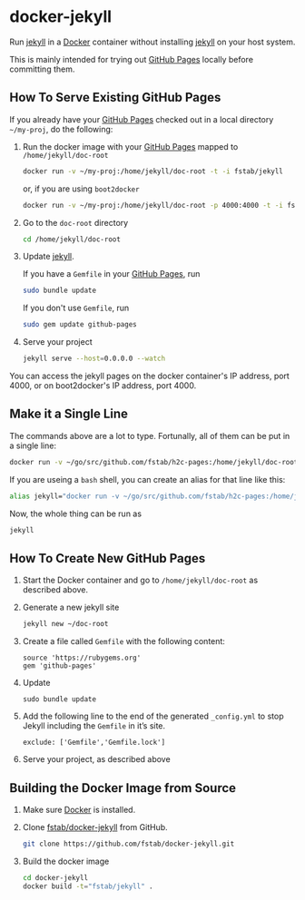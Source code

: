 docker-jekyll
=============

Run [jekyll](http://jekyllrb.com) in a [Docker](http://docker.io) container without installing [jekyll](http://jekyllrb.com) on your host system.

This is mainly intended for trying out [GitHub Pages](https://pages.github.com) locally before committing them.

How To Serve Existing GitHub Pages
----------------------------------

If you already have your [GitHub Pages](https://pages.github.com) checked out in a local directory `~/my-proj`, do the following:

1. Run the docker image with your [GitHub Pages](https://pages.github.com)
mapped to `/home/jekyll/doc-root`
    
    ```bash
    docker run -v ~/my-proj:/home/jekyll/doc-root -t -i fstab/jekyll
    ```
    
    or, if you are using `boot2docker`
    
    ```bash
    docker run -v ~/my-proj:/home/jekyll/doc-root -p 4000:4000 -t -i fstab/jekyll
    ```
    
2. Go to the `doc-root` directory
    
    ```bash
    cd /home/jekyll/doc-root
    ```
    
3. Update [jekyll](http://jekyllrb.com).
    
    If you have a `Gemfile` in your [GitHub Pages](https://pages.github.com), run
    
    ```bash
    sudo bundle update
    ```
    
    If you don't use `Gemfile`, run
    
    ```bash
    sudo gem update github-pages
    ```
    
4. Serve your project
    
    ```bash
    jekyll serve --host=0.0.0.0 --watch
    ```

You can access the jekyll pages on the docker container's IP address, port 4000, or on boot2docker's IP address, port 4000.

Make it a Single Line
---------------------

The commands above are a lot to type. Fortunally, all of them can be put in a single line:

```bash
docker run -v ~/go/src/github.com/fstab/h2c-pages:/home/jekyll/doc-root -p 4000:4000 -t -i fstab/jekyll bash -c 'cd /home/jekyll/doc-root; sudo bundle update; jekyll serve --host=0.0.0.0 --watch'
```

If you are useing a `bash` shell, you can create an alias for that line like this:

```bash
alias jekyll="docker run -v ~/go/src/github.com/fstab/h2c-pages:/home/jekyll/doc-root -p 4000:4000 -t -i fstab/jekyll bash -c 'cd /home/jekyll/doc-root; sudo bundle update; jekyll serve --host=0.0.0.0 --watch'"
```

Now, the whole thing can be run as

```bash
jekyll
```

How To Create New GitHub Pages
------------------------------

1. Start the Docker container and go to `/home/jekyll/doc-root` as described above.
    
2. Generate a new jekyll site
    
    ```bash
    jekyll new ~/doc-root
    ```
    
3. Create a file called `Gemfile` with the following content:
    
    ```
    source 'https://rubygems.org'
    gem 'github-pages'
    ```
    
4. Update
    
    ```
    sudo bundle update
    ```
5. Add the following line to the end of the generated `_config.yml` to stop Jekyll including the `Gemfile` in it’s site.
    
    ```
    exclude: ['Gemfile','Gemfile.lock']
    ```
    
5. Serve your project, as described above

Building the Docker Image from Source
-------------------------------------

1. Make sure [Docker](https://www.docker.com) is installed.
    
2. Clone [fstab/docker-jekyll](https://github.com/fstab/docker-jekyll) from GitHub.
    
    ```bash
    git clone https://github.com/fstab/docker-jekyll.git
    ```
    
3. Build the docker image
    
    ```bash
    cd docker-jekyll
    docker build -t="fstab/jekyll" .
    ```
